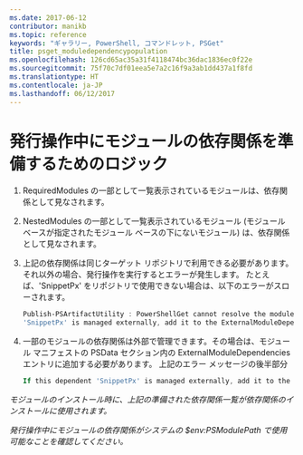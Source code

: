 ```yaml
---
ms.date: 2017-06-12
contributor: manikb
ms.topic: reference
keywords: "ギャラリー, PowerShell, コマンドレット, PSGet"
title: psget_moduledependencypopulation
ms.openlocfilehash: 126cd65ac35a31f4118474bc36dac1836ec0f22e
ms.sourcegitcommit: 75f70c7df01eea5e7a2c16f9a3ab1dd437a1f8fd
ms.translationtype: HT
ms.contentlocale: ja-JP
ms.lasthandoff: 06/12/2017
---
```

# <a name="logic-for-preparing-the-module-dependencies-during-publish-operation"></a>発行操作中にモジュールの依存関係を準備するためのロジック
1.  RequiredModules の一部として一覧表示されているモジュールは、依存関係として見なされます。
2.  NestedModules の一部として一覧表示されているモジュール (モジュール ベースが指定されたモジュール ベースの下にないモジュール) は、依存関係として見なされます。

3.  上記の依存関係は同じターゲット リポジトリで利用できる必要があります。それ以外の場合、発行操作を実行するとエラーが発生します。
    たとえば、'SnippetPx' をリポジトリで使用できない場合は、以下のエラーがスローされます。
    ```powershell
    Publish-PSArtifactUtility : PowerShellGet cannot resolve the module dependency 'SnippetPx' of the module 'TypePx' on the repository 'LocalRepo'. Verify that the dependent module 'SnippetPx' is available in the repository 'LocalRepo'. If this dependent
    'SnippetPx' is managed externally, add it to the ExternalModuleDependencies entry in the PSData section of the module manifest.
    ```
4.  一部のモジュールの依存関係は外部で管理できます。その場合は、モジュール マニフェストの PSData セクション内の ExternalModuleDependencies エントリに追加する必要があります。
    上記のエラー メッセージの後半部分
    ```powershell
    If this dependent 'SnippetPx' is managed externally, add it to the ExternalModuleDependencies entry in the PSData section of the module manifest.
    ```

*モジュールのインストール時に、上記の準備された依存関係一覧が依存関係のインストールに使用されます。*

*発行操作中にモジュールの依存関係がシステムの $env:PSModulePath で使用可能なことを確認してください。*

